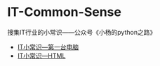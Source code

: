 # IT-Common-Sense
搜集IT行业的小常识——公众号《小杨的python之路》

- [IT小常识—第一台电脑](http://mp.weixin.qq.com/s?__biz=MzI1MjI1MTQ1NA==&mid=100000259&idx=2&sn=c2a702494c1d53df4e43e5de7c63e3a5&chksm=69e7de525e9057441b2501aae60b955a725407cdac7e3f8f33f2983cac44edd81c29b8bb1c3c#rd)
- [IT小常识—HTML](http://mp.weixin.qq.com/s?__biz=MzI1MjI1MTQ1NA==&mid=100000394&idx=2&sn=f7c337415cc8ad9f792cf5a20995f25a&chksm=69e7dedb5e9057cd460e86ec24ee209dc3f02d5b38d6acbb52ec0209e6777394b2ff368370b8#rd)
